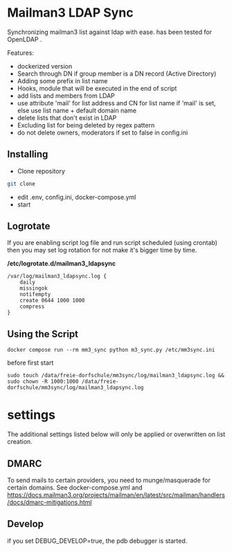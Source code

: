 # Mailman3 LDAP Sync

Synchronizing mailman3 list against ldap with ease. has been tested for OpenLDAP .

Features:
- dockerized version
- Search through DN if group member is a DN record (Active Directory)
- Adding some prefix in list name
- Hooks, module that will be executed in the end of script
- add lists and members from LDAP
- use attribute 'mail' for list address and CN for list name if 'mail' is set, else use list name + default domain name
- delete lists that don't exist in LDAP
- Excluding list for being deleted by regex pattern
- do not delete owners, moderators if set to false in config.ini


## Installing

- Clone repository
```sh
git clone 
```
- edit .env, config.ini, docker-compose.yml
- start 
## Logrotate

If you are enabling script log file and run script scheduled (using crontab) then you may set log rotation for not make it's bigger time by time.

**/etc/logrotate.d/mailman3_ldapsync**
```
/var/log/mailman3_ldapsync.log {
    daily
    missingok
    notifempty
    create 0644 1000 1000
    compress
}
```

## Using the Script


```
docker compose run --rm mm3_sync python m3_sync.py /etc/mm3sync.ini
```

before first start
```
sudo touch /data/freie-dorfschule/mm3sync/log/mailman3_ldapsync.log && sudo chown -R 1000:1000 /data/freie-dorfschule/mm3sync/log/mailman3_ldapsync.log
```
# settings
The additional settings listed below will only be applied or overwritten on list creation.
## DMARC
To send mails to certain providers, you need to munge/masquerade for certain domains. See docker-compose.yml and https://docs.mailman3.org/projects/mailman/en/latest/src/mailman/handlers/docs/dmarc-mitigations.html

## Develop
if you set DEBUG_DEVELOP=true, the pdb debugger is started.

